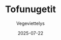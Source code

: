 ---
title: "Tofunugetit"
image: "https://vegaanibotti.lauravuo.me/2025/07/2025-07-22_small.png"
date: 2025-07-22
receipt_url: "https://vegeviettelys.fi/tofunugetit/"
author: "Vegeviettelys"
---